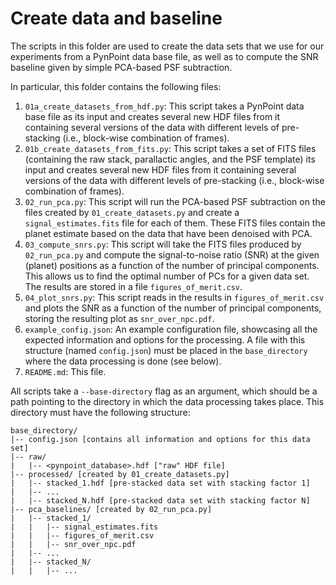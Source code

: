 # Create data and baseline

The scripts in this folder are used to create the data sets that we use for our experiments from a PynPoint data base file, as well as to compute the SNR baseline given by simple PCA-based PSF subtraction.

In particular, this folder contains the following files:

1. ``01a_create_datasets_from_hdf.py``:
   This script takes a PynPoint data base file as its input and creates several new HDF files from it containing several versions of the data with different levels of pre-stacking (i.e., block-wise combination of frames).
1. ``01b_create_datasets_from_fits.py``:
   This script takes a set of FITS files (containing the raw stack, parallactic angles, and the PSF template) its input and creates several new HDF files from it containing several versions of the data with different levels of pre-stacking (i.e., block-wise combination of frames).
3. ``02_run_pca.py``:
   This script will run the PCA-based PSF subtraction on the files created by ``01_create_datasets.py`` and create a ``signal_estimates.fits`` file for each of them.
   These FITS files contain the planet estimate based on the data that have been denoised with PCA.
4. ``03_compute_snrs.py``:
   This script will take the FITS files produced by ``02_run_pca.py`` and compute the signal-to-noise ratio (SNR) at the given (planet) positions as a function of the number of principal components.
   This allows us to find the optimal number of PCs for a given data set.
   The results are stored in a file ``figures_of_merit.csv``.
5. ``04_plot_snrs.py``:
   This script reads in the results in ``figures_of_merit.csv`` and plots the SNR as a function of the number of principal components, storing the resulting plot as ``snr_over_npc.pdf``.
6. ``example_config.json``:
   An example configuration file, showcasing all the expected information and options for the processing.
   A file with this structure (named ``config.json``) must be placed in the ``base_directory`` where the data processing is done (see below).
7. ``README.md``:
   This file.

All scripts take a ``--base-directory`` flag as an argument, which should be a path pointing to the directory in which the data processing takes place.
This directory must have the following structure:

```
base_directory/
|-- config.json [contains all information and options for this data set]
|-- raw/
|   |-- <pynpoint_database>.hdf ["raw" HDF file]
|-- processed/ [created by 01_create_datasets.py]
|   |-- stacked_1.hdf [pre-stacked data set with stacking factor 1]
|   |-- ...
|   |-- stacked_N.hdf [pre-stacked data set with stacking factor N]
|-- pca_baselines/ [created by 02_run_pca.py]
|   |-- stacked_1/
|   |   |-- signal_estimates.fits
|   |   |-- figures_of_merit.csv
|   |   |-- snr_over_npc.pdf
|   |-- ...
|   |-- stacked_N/
|   |   |-- ...
```
